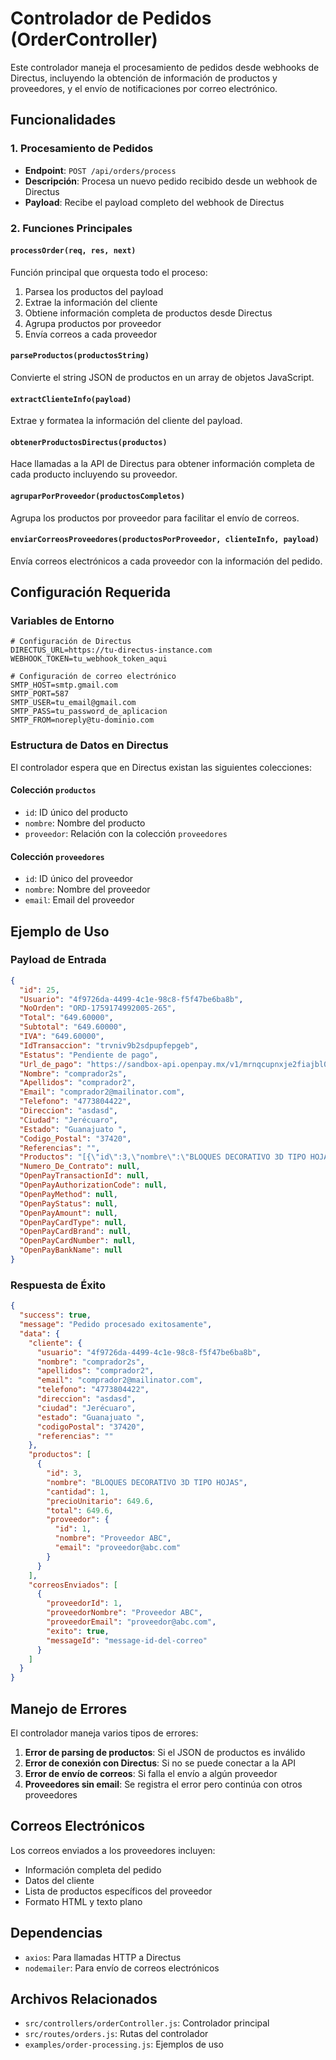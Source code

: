 # Controlador de Pedidos (OrderController)

Este controlador maneja el procesamiento de pedidos desde webhooks de Directus, incluyendo la obtención de información de productos y proveedores, y el envío de notificaciones por correo electrónico.

## Funcionalidades

### 1. Procesamiento de Pedidos
- **Endpoint**: `POST /api/orders/process`
- **Descripción**: Procesa un nuevo pedido recibido desde un webhook de Directus
- **Payload**: Recibe el payload completo del webhook de Directus

### 2. Funciones Principales

#### `processOrder(req, res, next)`
Función principal que orquesta todo el proceso:
1. Parsea los productos del payload
2. Extrae la información del cliente
3. Obtiene información completa de productos desde Directus
4. Agrupa productos por proveedor
5. Envía correos a cada proveedor

#### `parseProductos(productosString)`
Convierte el string JSON de productos en un array de objetos JavaScript.

#### `extractClienteInfo(payload)`
Extrae y formatea la información del cliente del payload.

#### `obtenerProductosDirectus(productos)`
Hace llamadas a la API de Directus para obtener información completa de cada producto incluyendo su proveedor.

#### `agruparPorProveedor(productosCompletos)`
Agrupa los productos por proveedor para facilitar el envío de correos.

#### `enviarCorreosProveedores(productosPorProveedor, clienteInfo, payload)`
Envía correos electrónicos a cada proveedor con la información del pedido.

## Configuración Requerida

### Variables de Entorno

```env
# Configuración de Directus
DIRECTUS_URL=https://tu-directus-instance.com
WEBHOOK_TOKEN=tu_webhook_token_aqui

# Configuración de correo electrónico
SMTP_HOST=smtp.gmail.com
SMTP_PORT=587
SMTP_USER=tu_email@gmail.com
SMTP_PASS=tu_password_de_aplicacion
SMTP_FROM=noreply@tu-dominio.com
```

### Estructura de Datos en Directus

El controlador espera que en Directus existan las siguientes colecciones:

#### Colección `productos`
- `id`: ID único del producto
- `nombre`: Nombre del producto
- `proveedor`: Relación con la colección `proveedores`

#### Colección `proveedores`
- `id`: ID único del proveedor
- `nombre`: Nombre del proveedor
- `email`: Email del proveedor

## Ejemplo de Uso

### Payload de Entrada
```json
{
  "id": 25,
  "Usuario": "4f9726da-4499-4c1e-98c8-f5f47be6ba8b",
  "NoOrden": "ORD-1759174992005-265",
  "Total": "649.60000",
  "Subtotal": "649.60000",
  "IVA": "649.60000",
  "IdTransaccion": "trvniv9b2sdpupfepgeb",
  "Estatus": "Pendiente de pago",
  "Url_de_pago": "https://sandbox-api.openpay.mx/v1/mrnqcupnxje2fiajbl0b/charges/trvniv9b2sdpupfepgeb/card_capture",
  "Nombre": "comprador2s",
  "Apellidos": "comprador2",
  "Email": "comprador2@mailinator.com",
  "Telefono": "4773804422",
  "Direccion": "asdasd",
  "Ciudad": "Jerécuaro",
  "Estado": "Guanajuato ",
  "Codigo_Postal": "37420",
  "Referencias": "",
  "Productos": "[{\"id\":3,\"nombre\":\"BLOQUES DECORATIVO 3D TIPO HOJAS\",\"cantidad\":1,\"precioUnitario\":649.6,\"total\":649.6}]",
  "Numero_De_Contrato": null,
  "OpenPayTransactionId": null,
  "OpenPayAuthorizationCode": null,
  "OpenPayMethod": null,
  "OpenPayStatus": null,
  "OpenPayAmount": null,
  "OpenPayCardType": null,
  "OpenPayCardBrand": null,
  "OpenPayCardNumber": null,
  "OpenPayBankName": null
}
```

### Respuesta de Éxito
```json
{
  "success": true,
  "message": "Pedido procesado exitosamente",
  "data": {
    "cliente": {
      "usuario": "4f9726da-4499-4c1e-98c8-f5f47be6ba8b",
      "nombre": "comprador2s",
      "apellidos": "comprador2",
      "email": "comprador2@mailinator.com",
      "telefono": "4773804422",
      "direccion": "asdasd",
      "ciudad": "Jerécuaro",
      "estado": "Guanajuato ",
      "codigoPostal": "37420",
      "referencias": ""
    },
    "productos": [
      {
        "id": 3,
        "nombre": "BLOQUES DECORATIVO 3D TIPO HOJAS",
        "cantidad": 1,
        "precioUnitario": 649.6,
        "total": 649.6,
        "proveedor": {
          "id": 1,
          "nombre": "Proveedor ABC",
          "email": "proveedor@abc.com"
        }
      }
    ],
    "correosEnviados": [
      {
        "proveedorId": 1,
        "proveedorNombre": "Proveedor ABC",
        "proveedorEmail": "proveedor@abc.com",
        "exito": true,
        "messageId": "message-id-del-correo"
      }
    ]
  }
}
```

## Manejo de Errores

El controlador maneja varios tipos de errores:

1. **Error de parsing de productos**: Si el JSON de productos es inválido
2. **Error de conexión con Directus**: Si no se puede conectar a la API
3. **Error de envío de correos**: Si falla el envío a algún proveedor
4. **Proveedores sin email**: Se registra el error pero continúa con otros proveedores

## Correos Electrónicos

Los correos enviados a los proveedores incluyen:

- Información completa del pedido
- Datos del cliente
- Lista de productos específicos del proveedor
- Formato HTML y texto plano

## Dependencias

- `axios`: Para llamadas HTTP a Directus
- `nodemailer`: Para envío de correos electrónicos

## Archivos Relacionados

- `src/controllers/orderController.js`: Controlador principal
- `src/routes/orders.js`: Rutas del controlador
- `examples/order-processing.js`: Ejemplos de uso
